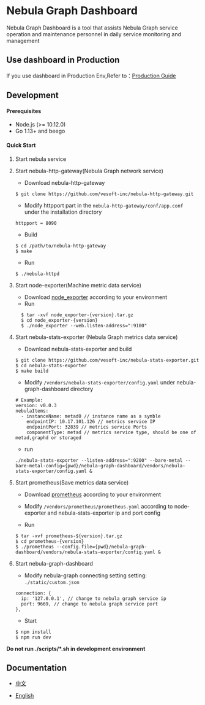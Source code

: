 # Nebula Graph Dashboard
Nebula Graph Dashboard is a tool that assists Nebula Graph service operation and maintenance personnel in daily service monitoring and management

## Use dashboard in Production
If you use dashboard in Production Env,Refer to：[Production Guide](DEPLOY.md)

## Development 
#### Prerequisites
- Node.js (>= 10.12.0)
- Go 1.13+ and beego
#### Quick Start
1. Start nebula service
2. Start nebula-http-gateway(Nebula Graph network service)

    - Download nebula-http-gateway
    ```
    $ git clone https://github.com/vesoft-inc/nebula-http-gateway.git
    ```
  
    - Modify httpport part in the `nebula-http-gateway/conf/app.conf` under the installation directory
    ```
    httpport = 8090
    ```
    - Build
    ```
    $ cd /path/to/nebula-http-gateway
    $ make
    ```
    - Run 
    ```
    $ ./nebula-httpd
    ```

3. Start node-exporter(Machine metric data service)
    - Download [node_exporter](https://prometheus.io/download/#node_exporter) according to your environment
    - Run 
  
    ```
      $ tar -xvf node_exporter-{version}.tar.gz
      $ cd node_exporter-{version}
      $ ./node_exporter --web.listen-address=":9100"
    ```

4. Start nebula-stats-exporter (Nebula Graph metrics data service)

    - Download nebula-stats-exporter and build
    ```
    $ git clone https://github.com/vesoft-inc/nebula-stats-exporter.git
    $ cd nebula-stats-exporter
    $ make build
    ```

    - Modify `/vendors/nebula-stats-exporter/config.yaml` under nebula-graph-dashboard directory
    ```
    # Example:
    version: v0.0.3
    nebulaItems:
      - instanceName: metad0 // instance name as a symble
        endpointIP: 10.17.101.126 // metrics service IP
        endpointPort: 32839 // metrics service Ports
        componentType: metad // metrics service type, should be one of metad,graphd or storaged
    ```
    - run
    ```
    ./nebula-stats-exporter --listen-address=":9200" --bare-metal --bare-metal-config={pwd}/nebula-graph-dashboard/vendors/nebula-stats-exporter/config.yaml &
    ```

  
5. Start prometheus(Save metrics data service)
    - Download [prometheus](https://prometheus.io/download/#prometheus) according to your environment

    - Modify `/vendors/prometheus/prometheus.yaml` according to node-exporter and nebula-stats-exporter ip and port config

    - Run
    ```
    $ tar -xvf prometheus-${version}.tar.gz
    $ cd prometheus-{version}
    $ ./prometheus --config.file={pwd}/nebula-graph-dashboard/vendors/nebula-stats-exporter/config.yaml &
    ```
6. Start nebula-graph-dashboard

    - Modify nebula-graph connecting setting
    setting: `./static/custom.json`
    ```
    connection: {
      ip: '127.0.0.1', // change to nebula graph service ip
      port: 9669, // change to nebula graph service port
    },
    ```
    - Start
    ```
    $ npm install
    $ npm run dev
    ```

**Do not run ./scripts/*.sh in development environment**
## Documentation 

+ [中文](https://docs.nebula-graph.com.cn/master/nebula-dashboard/1.what-is-dashboard/)

+ [English](https://docs.nebula-graph.io/master/nebula-dashboard/1.what-is-dashboard/)